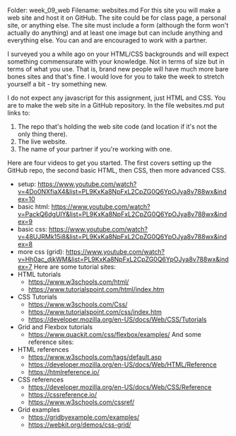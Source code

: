 Folder: week_09_web
Filename: websites.md
For this site you will make a web site and host it on GitHub. The site could be for class page, a personal site, or anything else. The site must include a form (although the form won't actually do anything) and at least one image but can include anything and everything else. You can and are encouraged to work with a partner.

I surveyed you a while ago on your HTML/CSS backgrounds and will expect something commensurate with your knowledge. Not in terms of size but in terms of what you use. That is, brand new people will have much more bare bones sites and that's fine. I would love for you to take the week to stretch yourself a bit - try something new.

I do not expect any javascript for this assignment, just HTML and CSS. You are to make the web site in a GitHub repository. In the file websites.md put links to:
1. The repo that's holding the web site code (and location if it's not
   the only thing there).
2. The live website.
3. The name of your partner if you're working with one.

Here are four videos to get you started. The first covers setting up the GitHub repo, the second basic HTML, then CSS, then more advanced CSS.
- setup: https://www.youtube.com/watch?v=4Do0NXfiaX4&list=PL9KxKa8NpFxL2CpZG0Q6YpOJya8v788wx&index=10
- basic html: https://www.youtube.com/watch?v=PackQ6dgUIY&list=PL9KxKa8NpFxL2CpZG0Q6YpOJya8v788wx&index=9
- basic css:
  https://www.youtube.com/watch?v=48UJRMk15i8&list=PL9KxKa8NpFxL2CpZG0Q6YpOJya8v788wx&index=8
- more css (grid):
  https://www.youtube.com/watch?v=Hh0ac_djkWM&list=PL9KxKa8NpFxL2CpZG0Q6YpOJya8v788wx&index=7
Here are some tutorial sites:
- HTML tutorials
  - https://www.w3schools.com/html/
  - https://www.tutorialspoint.com/html/index.htm
- CSS Tutorials
  - https://www.w3schools.com/Css/
  - https://www.tutorialspoint.com/css/index.htm
  - https://developer.mozilla.org/en-US/docs/Web/CSS/Tutorials
- Grid and Flexbox tutorials
  - https://www.quackit.com/css/flexbox/examples/
And some reference sites:
- HTML references
  - https://www.w3schools.com/tags/default.asp
  - https://developer.mozilla.org/en-US/docs/Web/HTML/Reference
  - https://htmlreference.io/
- CSS references
  - https://developer.mozilla.org/en-US/docs/Web/CSS/Reference
  - https://cssreference.io/
  - https://www.w3schools.com/cssref/
- Grid examples
  - https://gridbyexample.com/examples/
  - https://webkit.org/demos/css-grid/